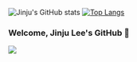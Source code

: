 
![Jinju's GitHub stats](https://github-readme-stats.vercel.app/api?username=LEEJINJU-1214&show_icons=true&theme=dracula)
[![Top Langs](https://github-readme-stats.vercel.app/api/top-langs/?username=LEEJINJU-1214)](https://github.com/anuraghazra/github-readme-stats)

### Welcome, Jinju Lee's GitHub 👋
<img src="https://img.shields.io/github/followers/LEEJINJU-1214?style=social">





<!--
**LEEJINJU-1214/LEEJINJU-1214** is a ✨ _special_ ✨ repository because its `README.md` (this file) appears on your GitHub profile.

Here are some ideas to get you started:

- 🔭 I’m currently working on ...
- 🌱 I’m currently learning ...
- 👯 I’m looking to collaborate on ...
- 🤔 I’m looking for help with ...
- 💬 Ask me about ...
- 📫 How to reach me: ...
- 😄 Pronouns: ...
- ⚡ Fun fact: ...
-->
